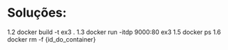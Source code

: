 Soluções:
========================
1.2 docker build -t ex3 .
1.3 docker run -itdp 9000:80 ex3
1.5 docker ps
1.6 docker rm -f {id_do_container}